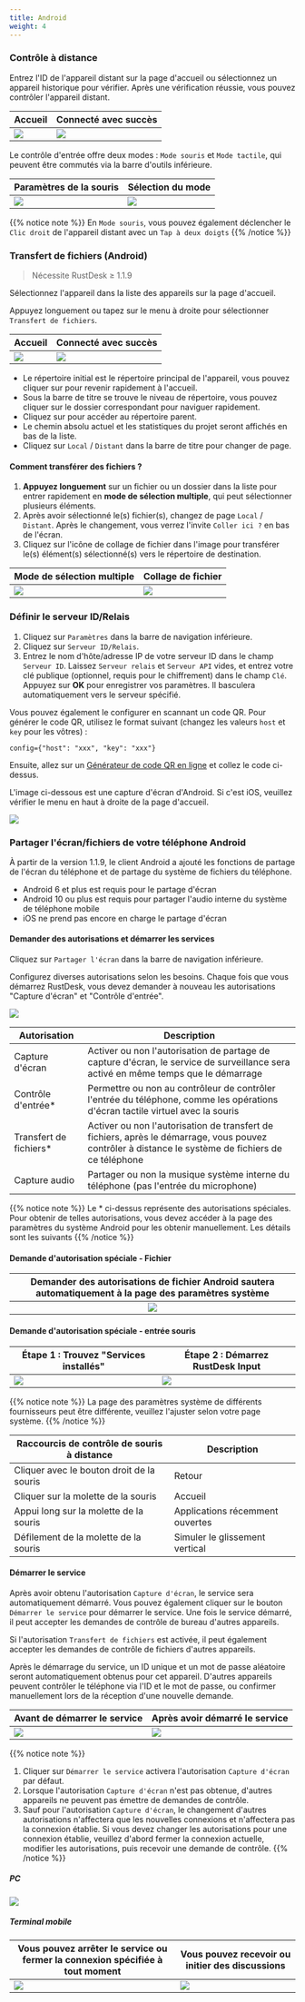 ```yaml
---
title: Android
weight: 4
---
```


### Contrôle à distance

Entrez l'ID de l'appareil distant sur la page d'accueil ou sélectionnez un appareil historique pour vérifier.
Après une vérification réussie, vous pouvez contrôler l'appareil distant.

| Accueil | Connecté avec succès |
| --- | --- |
| ![](/docs/en/client/android/images/connection_home_en.jpg?width=300px) | ![](/docs/en/client/android/images/connection_en.jpg?width=300px) |

Le contrôle d'entrée offre deux modes : `Mode souris` et `Mode tactile`, qui peuvent être commutés via la barre d'outils inférieure.

| Paramètres de la souris | Sélection du mode |
| --- | --- |
| ![](/docs/en/client/android/images/touch_mode_icon_en.png?width=300px) | ![](/docs/en/client/android/images/touch_mode_en.jpg?width=300px) |

{{% notice note %}}
En `Mode souris`, vous pouvez également déclencher le `Clic droit` de l'appareil distant avec un `Tap à deux doigts`
{{% /notice %}}

### Transfert de fichiers (Android)

> Nécessite RustDesk ≥ 1.1.9

Sélectionnez l'appareil dans la liste des appareils sur la page d'accueil.

Appuyez longuement ou tapez sur le menu à droite pour sélectionner `Transfert de fichiers`.

| Accueil | Connecté avec succès |
| --- | --- |
| ![](/docs/en/client/android/images/connection_home_file_en.jpg?width=300px) | ![](/docs/en/client/android/images/file_connection_en.jpg?width=300px) |

- Le répertoire initial est le répertoire principal de l'appareil, vous pouvez cliquer sur <i class="fas fa-home"></i> pour revenir rapidement à l'accueil.
- Sous la barre de titre se trouve le niveau de répertoire, vous pouvez cliquer sur le dossier correspondant pour naviguer rapidement.
- Cliquez sur <i class="fas fa-arrow-up"></i> pour accéder au répertoire parent.
- Le chemin absolu actuel et les statistiques du projet seront affichés en bas de la liste.
- Cliquez sur `Local` / `Distant` dans la barre de titre pour changer de page.

#### Comment transférer des fichiers ?

1. **Appuyez longuement** sur un fichier ou un dossier dans la liste pour entrer rapidement en **mode de sélection multiple**, qui peut sélectionner plusieurs éléments.
2. Après avoir sélectionné le(s) fichier(s), changez de page `Local` / `Distant`. Après le changement, vous verrez l'invite `Coller ici ?` en bas de l'écran.
3. Cliquez sur l'icône de collage de fichier dans l'image pour transférer le(s) élément(s) sélectionné(s) vers le répertoire de destination.

| Mode de sélection multiple | Collage de fichier |
| --- | --- |
| ![](/docs/en/client/android/images/file_multi_select_en.jpg?width=300px) | ![](/docs/en/client/android/images/file_copy_en.jpg?width=300px) |

### Définir le serveur ID/Relais

1. Cliquez sur `Paramètres` dans la barre de navigation inférieure.
2. Cliquez sur `Serveur ID/Relais`.
3. Entrez le nom d'hôte/adresse IP de votre serveur ID dans le champ `Serveur ID`. Laissez `Serveur relais` et `Serveur API` vides, et entrez votre clé publique (optionnel, requis pour le chiffrement) dans le champ `Clé`. Appuyez sur **OK** pour enregistrer vos paramètres. Il basculera automatiquement vers le serveur spécifié.

Vous pouvez également le configurer en scannant un code QR. Pour générer le code QR, utilisez le format suivant (changez les valeurs `host` et `key` pour les vôtres) :

```nolang
config={"host": "xxx", "key": "xxx"}
```

Ensuite, allez sur un [Générateur de code QR en ligne](https://www.qr-code-generator.com/) et collez le code ci-dessus.

L'image ci-dessous est une capture d'écran d'Android. Si c'est iOS, veuillez vérifier le menu en haut à droite de la page d'accueil.

![](/docs/en/client/android/images/id_setting_en.jpg?width=300px)

### Partager l'écran/fichiers de votre téléphone Android

À partir de la version 1.1.9, le client Android a ajouté les fonctions de partage de l'écran du téléphone et de partage du système de fichiers du téléphone.

- Android 6 et plus est requis pour le partage d'écran
- Android 10 ou plus est requis pour partager l'audio interne du système de téléphone mobile
- iOS ne prend pas encore en charge le partage d'écran

#### Demander des autorisations et démarrer les services

Cliquez sur `Partager l'écran` dans la barre de navigation inférieure.

Configurez diverses autorisations selon les besoins. Chaque fois que vous démarrez RustDesk, vous devez demander à nouveau les autorisations "Capture d'écran" et "Contrôle d'entrée".

![](/docs/en/client/android/images/server_off_en.jpg?width=300px)

| Autorisation | Description |
| --- | --- |
| Capture d'écran | Activer ou non l'autorisation de partage de capture d'écran, le service de surveillance sera activé en même temps que le démarrage |
| Contrôle d'entrée* | Permettre ou non au contrôleur de contrôler l'entrée du téléphone, comme les opérations d'écran tactile virtuel avec la souris |
| Transfert de fichiers* | Activer ou non l'autorisation de transfert de fichiers, après le démarrage, vous pouvez contrôler à distance le système de fichiers de ce téléphone |
| Capture audio | Partager ou non la musique système interne du téléphone (pas l'entrée du microphone) |

{{% notice note %}}
Le * ci-dessus représente des autorisations spéciales. Pour obtenir de telles autorisations, vous devez accéder à la page des paramètres du système Android pour les obtenir manuellement. Les détails sont les suivants
{{% /notice %}}

#### Demande d'autorisation spéciale - Fichier

| Demander des autorisations de fichier Android sautera automatiquement à la page des paramètres système |
| :---: |
| ![](/docs/en/client/android/images/get_file_en.jpg?width=300px) |

#### Demande d'autorisation spéciale - entrée souris
| Étape 1 : Trouvez "Services installés" | Étape 2 : Démarrez RustDesk Input |
| --- | --- |
| ![](/docs/en/client/android/images/get_input1_en.jpg?width=300px) | ![](/docs/en/client/android/images/get_input2_en.jpg?width=300px) |

{{% notice note %}}
La page des paramètres système de différents fournisseurs peut être différente, veuillez l'ajuster selon votre page système.
{{% /notice %}}

| Raccourcis de contrôle de souris à distance | Description |
| --- | --- |
| Cliquer avec le bouton droit de la souris | Retour |
| Cliquer sur la molette de la souris | Accueil |
| Appui long sur la molette de la souris | Applications récemment ouvertes |
| Défilement de la molette de la souris | Simuler le glissement vertical |

#### Démarrer le service

Après avoir obtenu l'autorisation `Capture d'écran`, le service sera automatiquement démarré. Vous pouvez également cliquer sur le bouton `Démarrer le service` pour démarrer le service. Une fois le service démarré, il peut accepter les demandes de contrôle de bureau d'autres appareils.

Si l'autorisation `Transfert de fichiers` est activée, il peut également accepter les demandes de contrôle de fichiers d'autres appareils.

Après le démarrage du service, un ID unique et un mot de passe aléatoire seront automatiquement obtenus pour cet appareil. D'autres appareils peuvent contrôler le téléphone via l'ID et le mot de passe, ou confirmer manuellement lors de la réception d'une nouvelle demande.

| Avant de démarrer le service | Après avoir démarré le service |
| --- | --- |
| ![](/docs/en/client/android/images/server_off_en.jpg?width=300px) | ![](/docs/en/client/android/images/server_on_en.jpg?width=300px) |

{{% notice note %}}
1. Cliquer sur `Démarrer le service` activera l'autorisation `Capture d'écran` par défaut.
2. Lorsque l'autorisation `Capture d'écran` n'est pas obtenue, d'autres appareils ne peuvent pas émettre de demandes de contrôle.
3. Sauf pour l'autorisation `Capture d'écran`, le changement d'autres autorisations n'affectera que les nouvelles connexions et n'affectera pas la connexion établie. Si vous devez changer les autorisations pour une connexion établie, veuillez d'abord fermer la connexion actuelle, modifier les autorisations, puis recevoir une demande de contrôle.
{{% /notice %}}

##### PC

![](/docs/en/client/android/images/android_server_pc_side_en.png?width=700px)

##### Terminal mobile

| Vous pouvez arrêter le service ou fermer la connexion spécifiée à tout moment | Vous pouvez recevoir ou initier des discussions |
| --- | --- |
| ![](/docs/en/client/android/images/server_on_en.jpg?width=300px) | ![](/docs/en/client/android/images/android_server2_en.jpg?width=300px) |